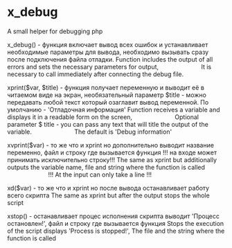 # x_debug
A small helper for debugging php

x_debug()            -  функция включает вывод всех ошибок и устанавливает необходимые параметры для вывода,
                        необходимо вызывать сразу после подключения файла отладки.
                        Function includes the output of all errors and sets the necessary parameters for output,
                        It is necessary to call immediately after connecting the debug file.
                        
xprint($var, $title) -  функция получает переменную и выводит её в читаемом виде на экран,
                        необязательный параметр $title - можно передавать любой текст который озаглавит вывод переменной.
                        По умолчанию - 'Отладочная информация'
                        Function receives a variable and displays it in a readable form on the screen,
                        Optional parameter $ title - you can pass any text that will title the output of the variable.
                        The default is 'Debug information'

xvprint($var)        -  то же что и xprint но дополнительно выводит название переменно, файл и строку где вызывается функция
                        !!! на входе может принимать исключительно строку!!!
                        The same as xprint but additionally outputs the variable name, file and string where the function is called
                        !!! At the input can only take a line !!!
                        
xd($var)             -  то же что и xprint но после вывода останавливает работу всего скрипта
                        The same as xprint but after the output stops the whole script

xstop()              -  останавливает процес исполнения скрипта выводит 'Процесс остановлен!', файл и строку где вызывается функция
                        Stops the execution of the script displays 'Process is stopped!', The file and the string where the function is called
